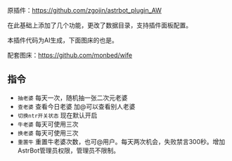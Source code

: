 原插件：https://github.com/zgojin/astrbot_plugin_AW

在此基础上添加了几个功能，更改了数据目录，支持插件面板配置。

本插件代码为AI生成，下面图床的也是。

配套图床：https://github.com/monbed/wife
## 指令 ##
- `抽老婆` 每天一次，随机抽一张二次元老婆
- `查老婆` 查看今日老婆 加@可以查看别人老婆
- `切换ntr开关状态` 现在默认开启
- `牛老婆` 每天可使用三次
- `换老婆` 每天可使用三次
- `重置牛` 重置牛老婆次数，也可@用户。每天两次机会，失败禁言300秒。增加AstrBot管理员权限，管理员不限制。
